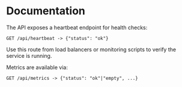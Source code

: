 # Documentation

The API exposes a heartbeat endpoint for health checks:

```
GET /api/heartbeat -> {"status": "ok"}
```

Use this route from load balancers or monitoring scripts to verify the service is running.

Metrics are available via:

```
GET /api/metrics -> {"status": "ok"|"empty", ...}
```
